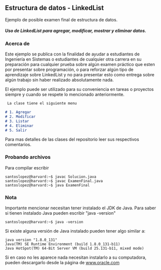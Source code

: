 ## Estructura de datos - LinkedList

Ejemplo de posible examen final de estructura de datos. 
  
##### Uso de LinkedList para agregar, modificar, mostrar y eliminar datos.

### Acerca de

Este ejemplo se publica con la finalidad de ayudar a estudiantes de Ingeniería en Sistemas o estudiantes de cualquier otra carrera en su preparación para cualquier prueba sobre algún examen práctico que esten por presentar sobre programación, o para reforzar algún tipo de aprendizaje sobre LinkedList y no para presentar esto como entrega sobre algún trabajo sin haber realizado absolutamente nada.

El ejemplo puede ser utilizado para su conveniencia en tareas o proyectos siempre y cuando se respete lo mencionado anteriormente.

```markdown
 La clase tiene el siguiente menu  

# 1. Agregar
# 2. Modificar
# 3. Listar
# 4. Eliminar
# 5. Salir

```

Para mas detalles de las clases del repositorio leer sus respectivos comentarios.

### Probando archivos
Para compilar escribir
```
santoslopez@harvard:~$ javac Solucion.java
santoslopez@harvard:~$ javac ExamenFinal.java
santoslopez@harvard:~$ java ExamenFinal
```

### Nota

Importante mencionar necesitan tener instalado el JDK de Java. Para saber si tienen instalado Java pueden escribir "java -version"

```
santoslopez@harvard:~$ java -version
```

Si existe alguna versión de Java instalado pueden tener algo similar a:
```
java version "1.8.0_131"
Java(TM) SE Runtime Environment (build 1.8.0_131-b11)
Java HotSpot(TM) 64-Bit Server VM (build 25.131-b11, mixed mode)
```
Si en caso no les aparece nada necesitan instalarlo a su computadora, pueden descargarlo desde la página de www.oracle.com 
